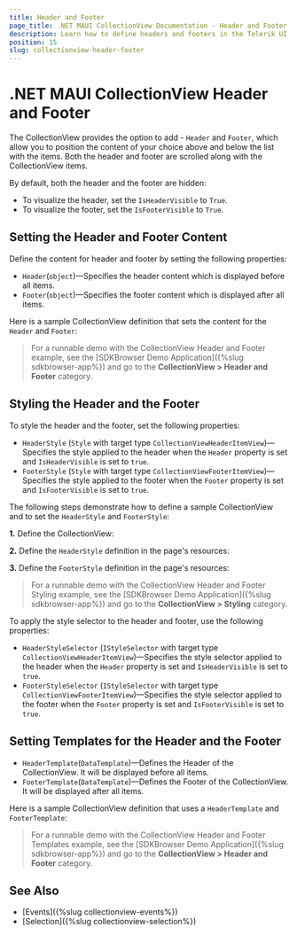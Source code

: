 ```yaml
---
title: Header and Footer
page_title: .NET MAUI CollectionView Documentation - Header and Footer
description: Learn how to define headers and footers in the Telerik UI for .NET MAUI CollectionView control and use them to adjust the position of the content.
position: 15
slug: collectionview-header-footer
---
```


# .NET MAUI CollectionView Header and Footer

The CollectionView provides the option to add - `Header` and `Footer`, which allow you to position the content of your choice above and below the list with the items. Both the header and footer are scrolled along with the CollectionView items.

By default, both the header and the footer are hidden:

* To visualize the header, set the `IsHeaderVisible` to `True`.
* To visualize the footer, set the `IsFooterVisible` to `True`.

## Setting the Header and Footer Content

Define the content for header and footer by setting the following properties:

* `Header`(`object`)&mdash;Specifies the header content which is displayed before all items.
* `Footer`(`object`)&mdash;Specifies the footer content which is displayed after all items.

Here is a sample CollectionView definition that sets the content for the `Header` and `Footer`:

<snippet id='collectionview-header-footer' />

> For a runnable demo with the CollectionView Header and Footer example, see the [SDKBrowser Demo Application]({%slug sdkbrowser-app%}) and go to the **CollectionView > Header and Footer** category.

## Styling the Header and the Footer

To style the header and the footer, set the following properties:

* `HeaderStyle` (`Style` with target type `CollectionViewHeaderItemView`)&mdash;Specifies the style applied to the header when the `Header` property is set and `IsHeaderVisible` is set to `true`.
* `FooterStyle` (`Style` with target type `CollectionViewFooterItemView`)&mdash;Specifies the style applied to the footer when the `Footer` property is set and `IsFooterVisible` is set to `true`.

The following steps demonstrate how to define a sample CollectionView and to set the `HeaderStyle` and `FooterStyle`:

**1.** Define the CollectionView:

<snippet id='collectionview-header-footer-styling' />

**2.** Define the `HeaderStyle` definition in the page's resources:

<snippet id='collectionview-header-styling' />

**3.** Define the `FooterStyle` definition in the page's resources:

<snippet id='collectionview-footer-styling' />

> For a runnable demo with the CollectionView Header and Footer Styling example, see the [SDKBrowser Demo Application]({%slug sdkbrowser-app%}) and go to the **CollectionView > Styling** category.

To apply the style selector to the header and footer, use the following properties:

* `HeaderStyleSelector` (`IStyleSelector` with target type `CollectionViewHeaderItemView`)&mdash;Specifies the style selector applied to the header when the `Header` property is set and `IsHeaderVisible` is set to `true`.
* `FooterStyleSelector` (`IStyleSelector` with target type `CollectionViewFooterItemView`)&mdash;Specifies the style selector applied to the footer when the `Footer` property is set and `IsFooterVisible` is set to `true`.

## Setting Templates for the Header and the Footer

* `HeaderTemplate`(`DataTemplate`)&mdash;Defines the Header of the CollectionView. It will be displayed before all items.
* `FooterTemplate`(`DataTemplate`)&mdash;Defines the Footer of the CollectionView. It will be displayed after all items.

Here is a sample CollectionView definition that uses a `HeaderTemplate` and `FooterTemplate`:

<snippet id='collectionview-header-footer-template' />

> For a runnable demo with the CollectionView Header and Footer Templates example, see the [SDKBrowser Demo Application]({%slug sdkbrowser-app%}) and go to the **CollectionView > Header and Footer** category.

## See Also

- [Events]({%slug collectionview-events%})
- [Selection]({%slug collectionview-selection%})
